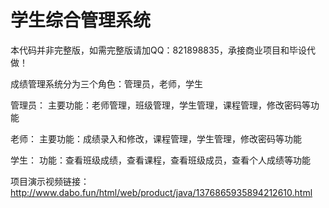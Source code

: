 # 学生综合管理系统

本代码并非完整版，如需完整版请加QQ：821898835，承接商业项目和毕设代做！

成绩管理系统分为三个角色：管理员，老师，学生

管理员：
主要功能：老师管理，班级管理，学生管理，课程管理，修改密码等功能

老师：
主要功能：成绩录入和修改，课程管理，学生管理，修改密码等功能

学生：
功能：查看班级成绩，查看课程，查看班级成员，查看个人成绩等功能

项目演示视频链接：http://www.dabo.fun/html/web/product/java/1376865935894212610.html

